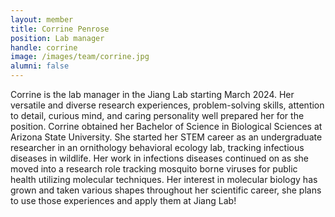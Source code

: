 ```yaml
---
layout: member
title: Corrine Penrose
position: Lab manager
handle: corrine
image: /images/team/corrine.jpg
alumni: false
---
```


Corrine is the lab manager in the Jiang Lab starting March 2024. Her versatile and diverse research experiences, problem-solving skills, attention to detail, curious mind, and caring personality well prepared her for the position. Corrine obtained her Bachelor of Science in Biological Sciences at Arizona State University. She started her STEM career as an undergraduate researcher in an ornithology behavioral ecology lab, tracking infectious diseases in wildlife. Her work in infections diseases continued on as she moved into a research role tracking mosquito borne viruses for public health utilizing molecular techniques.  Her interest in molecular biology has grown and taken various shapes throughout her scientific career, she plans to use those experiences and apply them at Jiang Lab!